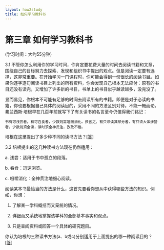 ```yaml
---
layout: how2study
title: 如何学习教科书
---
```


# 第三章 如何学习教科书

(学习时间：大约55分钟)

3.1 不管你怎么利用你的学习时间，你肯定要花费大量的时间去阅读书籍和文章，围绕自己的目标努力去探索、发现和组织书中提出的观点。但是阅读一定要有选择，这非常重要。在开始学习一门课程时，你可能会得到一份很长的阅读书目。如果你逐字逐句阅读书目上列出的所有资料，你会发现自己根本无法应付：原有的书目还没有读完，又增加了许多新的书目，书单上的书目似乎越读越多，没完没了。

显而易见，你根本不可能有足够的时间去阅读所有的书籍。即便是对于必读的书籍，你也要根据自己具体的阅读目的，采用不同的方法区别对待，不能一概而论。弗兰西斯·培根早在几百年前就写下了有关读书的名言至今仍值得我们铭记：

    书有可浅尝者，有可吞食者，少数则需咀嚼消化。换言之，有只须读其部分者，有只须大体涉猎者，少数则须全读，读时须全神贯注，孜孜不倦。

培根在这里提出了多少种不同的读书方法？[[答][asw01]]

3.2 培根提出的这几种读书方法现在仍然适用：

a. 浅尝：适用于书中孤立的段落。

b. 吞食：迅速浏览。

c. 咀嚼消化：全神贯注地细心阅读。

阅读某本书最恰当的方法是什么，这首先要看你想从中获得哪些方法的知识。例如，你想：

1. 了解某一学科概括而又笼统的情况。

2. 详细而又系统地掌握该学科的全部基本事实和观点。

3. 只是查阅资料或回答一个具体的研究题目。

你认为培根的三种读书方法(a、b或c)分别适用于上面提出的哪一种阅读目的？[[答][asw02]]

[asw01]: how2study_3_01.md '3种'

[asw02]: how2study_3_02.md 'b适用于目的1，c适用于目的2，a适用于目的3'
